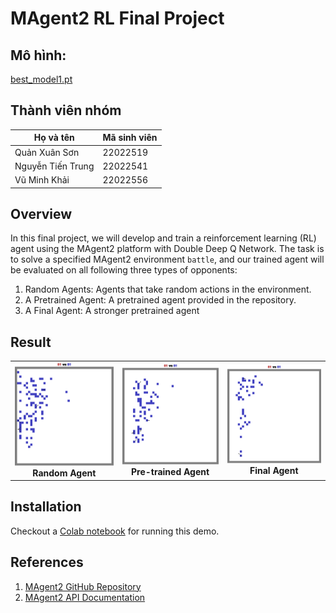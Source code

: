 # MAgent2 RL Final Project

## Mô hình:
[best_model1.pt](/best_model1.pt)

## Thành viên nhóm
| Họ và tên       | Mã sinh viên |
| ----------------- | -------------- | 
| Quản Xuân Sơn | 22022519     | 
| Nguyễn Tiến Trung | 22022541     | 
| Vũ Minh Khải | 22022556     | 

## Overview
In this final project, we will develop and train a reinforcement learning (RL) agent using the MAgent2 platform with Double Deep Q Network. The task is to solve a specified MAgent2 environment `battle`, and our trained agent will be evaluated on all following three types of opponents:

1. Random Agents: Agents that take random actions in the environment.
2. A Pretrained Agent: A pretrained agent provided in the repository.
3. A Final Agent: A stronger pretrained agent

## Result

<table align="center">
  <tr>
    <td align="center">
      <img src="video/random.gif" width="250" alt="random agent" /><br />
      <b>Random Agent</b>
    </td>
    <td align="center">
      <img src="video/pretrain.gif" width="250" alt="pretrain agent" /><br />
      <b>Pre-trained Agent</b>
    </td>
    <td align="center">
      <img src="video/fianl.gif" width="250" alt="final agent" /><br />
      <b>Final Agent</b>
    </td>
  </tr>
</table>

## Installation
Checkout a [Colab notebook](https://colab.research.google.com/drive/1qmx_NCmzPlc-atWqexn2WueqMKB_ZTxc?usp=sharing) for running this demo.

## References

1. [MAgent2 GitHub Repository](https://github.com/Farama-Foundation/MAgent2)
2. [MAgent2 API Documentation](https://magent2.farama.org/introduction/basic_usage/)
